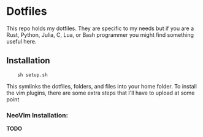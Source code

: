 # Dotfiles

This repo holds my dotfiles. They are specific to my needs but if you are a
Rust, Python, Julia, C, Lua, or Bash programmer you might find something useful
here.

## Installation

```
    sh setup.sh
```

This symlinks the dotfiles, folders, and files into your home folder.
To install the vim plugins, there are some extra steps that I'll have to upload at some point

### NeoVim Installation:
__TODO__
